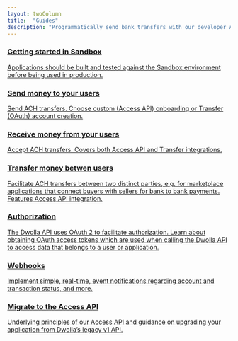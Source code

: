 ```yaml
---
layout: twoColumn
title:  "Guides"
description: "Programmatically send bank transfers with our developer API."
---
```


<nav class="grid-nav">
    <a href="/guides/sandbox-setup" class="icon-guides-sandbox-featured grid-nav__item grid-nav__item--large">
        <h3>Getting started in Sandbox</h3>
        <p>Applications should be built and tested against the Sandbox environment before being used in production.</p>
    </a>
    <a href="/guides/send-money" class="icon-guides-send-small grid-nav__item">
        <h3>Send money to your users</h3>
        <p>Send ACH transfers. Choose custom (Access API) onboarding or Transfer (OAuth) account creation.</p>
    </a>
    <a href="/guides/receive-money" class="icon-guides-receive-small grid-nav__item">
        <h3>Receive money from your users</h3>
        <p>Accept ACH transfers. Covers both Access API and Transfer integrations.</p>
    </a>
    <a href="/guides/transfer-money-between-users" class="icon-guides-transfer-small grid-nav__item">
        <h3>Transfer money betwen users</h3>
        <p>Facilitate ACH transfers between two distinct parties, e.g. for marketplace applications that connect buyers with sellers for bank to bank payments. Features Access API integration.</p>
    </a>
    <a href="/guides/auth" class="icon-guides-oauth-small grid-nav__item">
        <h3>Authorization</h3>
        <p>The Dwolla API uses OAuth 2 to facilitate authorization. Learn about obtaining OAuth access tokens which are used when calling the Dwolla API to access data that belongs to a user or application.</p>
    </a>
    <a href="/guides/webhooks" class="icon-guides-web-hooks-small grid-nav__item">
      <h3>Webhooks</h3>
      <p>Implement simple, real-time, event notifications regarding account and transaction status, and more.</p>
    </a>
    <a href="/guides/migrate-to-v2" class="icon-guides-v1-to-v2-small grid-nav__item">
        <h3>Migrate to the Access API</h3>
        <p>Underlying principles of our Access API and guidance on upgrading your application from Dwolla’s legacy v1 API.</p>
    </a>
</nav>
